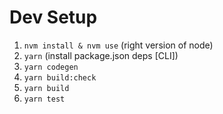 # Dev Setup
1. `nvm install & nvm use` (right version of node)
2. `yarn` (install package.json deps [CLI])
3. `yarn codegen`
4. `yarn build:check`
5. `yarn build`
6. `yarn test`

